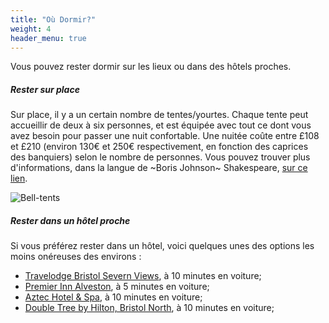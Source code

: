 ```yaml
---
title: "Où Dormir?"
weight: 4
header_menu: true
---
```


Vous pouvez rester dormir sur les lieux ou dans des hôtels proches.

##### Rester sur place

Sur place, il y a un certain nombre de tentes/yourtes. Chaque tente peut
accueillir de deux à six personnes, et est équipée avec tout ce dont vous avez
besoin pour passer une nuit confortable. Une nuitée coûte entre £108 et £210
(environ 130€ et 250€ respectivement, en fonction des caprices des banquiers)
selon le nombre de personnes. Vous pouvez trouver plus d'informations,
dans la langue de ~Boris Johnson~ Shakespeare, [sur ce lien](https://olddownestate.co.uk/bell-tents/).

![Bell-tents](images/bell-tent.jpg)

##### Rester dans un hôtel proche

Si vous préférez rester dans un hôtel, voici quelques unes des options les moins onéreuses des environs :
* [Travelodge Bristol Severn Views](https://maps.app.goo.gl/x6RP8gmKPvaxuuZh9),
à 10 minutes en voiture;
* [Premier Inn Alveston](https://maps.app.goo.gl/fpEKZCjLCYFX5LY59), à 5 minutes
en voiture;
* [Aztec Hotel & Spa](https://maps.app.goo.gl/PmxYfnGdN2TDAVXM8), à 10 minutes
en voiture;
* [Double Tree by Hilton, Bristol North](https://maps.app.goo.gl/7tqfg6wq76UUw4nb7), à 10 minutes en voiture;
